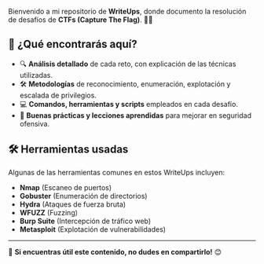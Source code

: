 Bienvenido a mi repositorio de **WriteUps**, donde documento la resolución de desafíos de **CTFs (Capture The Flag)**. 📌🚀

## **📌 ¿Qué encontrarás aquí?**
- 🔍 **Análisis detallado** de cada reto, con explicación de las técnicas utilizadas.  
- 🛠 **Metodologías** de reconocimiento, enumeración, explotación y escalada de privilegios.  
- 💻 **Comandos, herramientas y scripts** empleados en cada desafío.  
- 🔐 **Buenas prácticas y lecciones aprendidas** para mejorar en seguridad ofensiva.  

## **🛠 Herramientas usadas**
Algunas de las herramientas comunes en estos WriteUps incluyen:
- **Nmap** (Escaneo de puertos)
- **Gobuster** (Enumeración de directorios)
- **Hydra** (Ataques de fuerza bruta)
- **WFUZZ** (Fuzzing)
- **Burp Suite** (Intercepción de tráfico web)
- **Metasploit** (Explotación de vulnerabilidades)

---

🚀 **Si encuentras útil este contenido, no dudes en compartirlo!** 😊  

